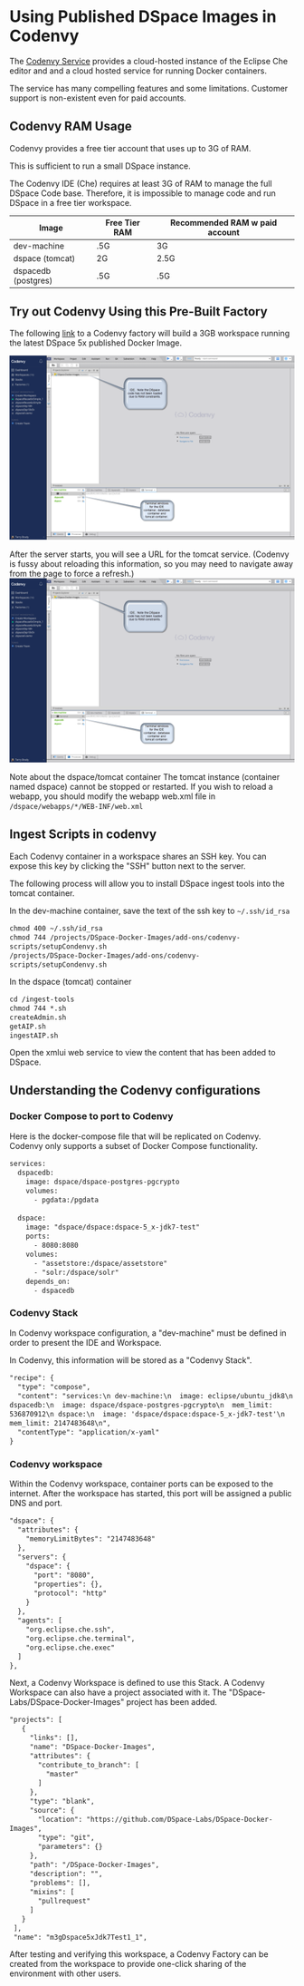 # Using Published DSpace Images in Codenvy
The [Codenvy Service](https://codenvy.com/) provides a cloud-hosted instance of the Eclipse Che editor and and a cloud hosted service for running Docker containers.

The service has many compelling features and some limitations.  Customer support is non-existent even for paid accounts.

## Codenvy RAM Usage
Codenvy provides a free tier account that uses up to 3G of RAM.

This is sufficient to run a small DSpace instance.

The Codenvy IDE (Che) requires at least 3G of RAM to manage the full DSpace Code base.  Therefore, it is impossible to manage code and run DSpace in a free tier workspace.

| Image | Free Tier RAM | Recommended RAM w paid account |
| - | - | - |
| dev-machine | .5G | 3G |
| dspace (tomcat) | 2G | 2.5G |
| dspacedb (postgres) | .5G | .5G |

## Try out Codenvy Using this Pre-Built Factory
The following [link](https://codenvy.io/dashboard/#/load-factory/factorycv7vosz66cgk1ly3) to a Codenvy factory will build a 3GB workspace running the latest DSpace 5x published Docker Image.

![Codenvy Screenshot](../../documentation/codenvy1.png)

After the server starts, you will see a URL for the tomcat service.  (Codenvy is fussy about reloading this information, so you may need to navigate away from the page to force a refresh.)
![Codenvy Screenshot](../../documentation/codenvy1.png)

Note about the dspace/tomcat container
The tomcat instance (container named dspace) cannot be stopped or restarted.  If you wish to reload a webapp, you should modify the webapp web.xml file in `/dspace/webapps/*/WEB-INF/web.xml`

## Ingest Scripts in codenvy

Each Codenvy container in a workspace shares an SSH key.  You can expose this key by clicking the "SSH" button next to the server.

The following process will allow you to install DSpace ingest tools into the tomcat container.

In the dev-machine container, save the text of the ssh key to `~/.ssh/id_rsa`

    chmod 400 ~/.ssh/id_rsa
    chmod 744 /projects/DSpace-Docker-Images/add-ons/codenvy-scripts/setupCondenvy.sh
    /projects/DSpace-Docker-Images/add-ons/codenvy-scripts/setupCondenvy.sh

In the dspace (tomcat) container

    cd /ingest-tools
    chmod 744 *.sh
    createAdmin.sh
    getAIP.sh
    ingestAIP.sh

Open the xmlui web service to view the content that has been added to DSpace.

## Understanding the Codenvy configurations

### Docker Compose to port to Codenvy

Here is the docker-compose file that will be replicated on Codenvy.  Codenvy only supports a subset of Docker Compose functionality.

    services:
      dspacedb:
        image: dspace/dspace-postgres-pgcrypto
        volumes:
          - pgdata:/pgdata

      dspace:
        image: "dspace/dspace:dspace-5_x-jdk7-test"
        ports:
          - 8080:8080
        volumes:
          - "assetstore:/dspace/assetstore"
          - "solr:/dspace/solr"
        depends_on:
          - dspacedb

### Codenvy Stack

In Codenvy workspace configuration, a "dev-machine" must be defined in order to present the IDE and Workspace.

In Codenvy, this information will be stored as a "Codenvy Stack".

    "recipe": {
      "type": "compose",
      "content": "services:\n dev-machine:\n  image: eclipse/ubuntu_jdk8\n dspacedb:\n  image: dspace/dspace-postgres-pgcrypto\n  mem_limit: 536870912\n dspace:\n  image: 'dspace/dspace:dspace-5_x-jdk7-test'\n  mem_limit: 2147483648\n",
      "contentType": "application/x-yaml"
    }

### Codenvy workspace

Within the Codenvy workspace, container ports can be exposed to the internet.  After the workspace has started, this port will be assigned a public DNS and port.

    "dspace": {
      "attributes": {
        "memoryLimitBytes": "2147483648"
      },
      "servers": {
        "dspace": {
          "port": "8080",
          "properties": {},
          "protocol": "http"
        }
      },
      "agents": [
        "org.eclipse.che.ssh",
        "org.eclipse.che.terminal",
        "org.eclipse.che.exec"
      ]
    },

Next, a Codenvy Workspace is defined to use this Stack.  A Codenvy Workspace can also have a project associated with it.  The "DSpace-Labs/DSpace-Docker-Images" project has been added.

    "projects": [
       {
         "links": [],
         "name": "DSpace-Docker-Images",
         "attributes": {
           "contribute_to_branch": [
             "master"
           ]
         },
         "type": "blank",
         "source": {
           "location": "https://github.com/DSpace-Labs/DSpace-Docker-Images",
           "type": "git",
           "parameters": {}
         },
         "path": "/DSpace-Docker-Images",
         "description": "",
         "problems": [],
         "mixins": [
           "pullrequest"
         ]
       }
     ],
     "name": "m3gDspace5xJdk7Test1_1",

After testing and verifying this workspace, a Codenvy Factory can be created from the workspace to provide one-click sharing of the environment with other users.
